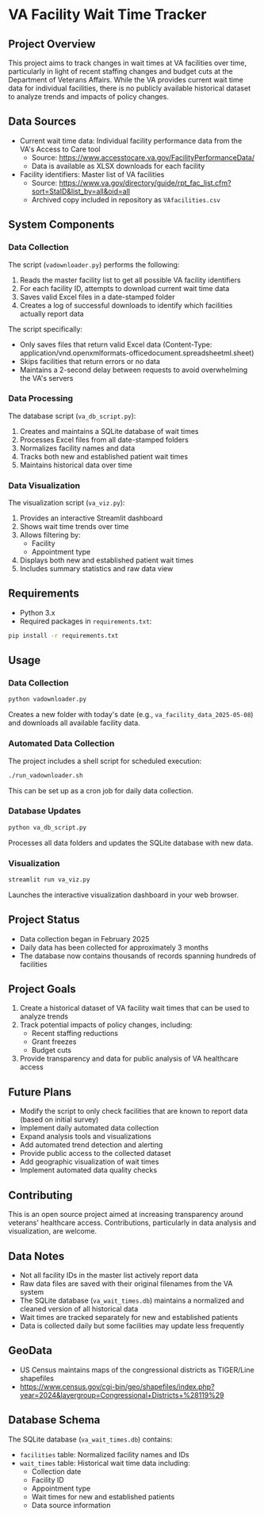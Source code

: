 # VA Facility Wait Time Tracker

## Project Overview
This project aims to track changes in wait times at VA facilities over time, particularly in light of recent staffing changes and budget cuts at the Department of Veterans Affairs. While the VA provides current wait time data for individual facilities, there is no publicly available historical dataset to analyze trends and impacts of policy changes.

## Data Sources
- Current wait time data: Individual facility performance data from the VA's Access to Care tool
  - Source: https://www.accesstocare.va.gov/FacilityPerformanceData/
  - Data is available as XLSX downloads for each facility
- Facility identifiers: Master list of VA facilities 
  - Source: https://www.va.gov/directory/guide/rpt_fac_list.cfm?sort=StaID&list_by=all&oid=all
  - Archived copy included in repository as `VAfacilities.csv`

## System Components

### Data Collection
The script (`vadownloader.py`) performs the following:
1. Reads the master facility list to get all possible VA facility identifiers
2. For each facility ID, attempts to download current wait time data
3. Saves valid Excel files in a date-stamped folder
4. Creates a log of successful downloads to identify which facilities actually report data

The script specifically:
- Only saves files that return valid Excel data (Content-Type: application/vnd.openxmlformats-officedocument.spreadsheetml.sheet)
- Skips facilities that return errors or no data
- Maintains a 2-second delay between requests to avoid overwhelming the VA's servers

### Data Processing
The database script (`va_db_script.py`):
1. Creates and maintains a SQLite database of wait times
2. Processes Excel files from all date-stamped folders
3. Normalizes facility names and data
4. Tracks both new and established patient wait times
5. Maintains historical data over time

### Data Visualization
The visualization script (`va_viz.py`):
1. Provides an interactive Streamlit dashboard
2. Shows wait time trends over time
3. Allows filtering by:
   - Facility
   - Appointment type
4. Displays both new and established patient wait times
5. Includes summary statistics and raw data view

## Requirements
- Python 3.x
- Required packages in `requirements.txt`:
```bash
pip install -r requirements.txt
```

## Usage

### Data Collection
```bash
python vadownloader.py
```
Creates a new folder with today's date (e.g., `va_facility_data_2025-05-08`) and downloads all available facility data.

### Automated Data Collection
The project includes a shell script for scheduled execution:
```bash
./run_vadownloader.sh
```
This can be set up as a cron job for daily data collection.

### Database Updates
```bash
python va_db_script.py
```
Processes all data folders and updates the SQLite database with new data.

### Visualization
```bash
streamlit run va_viz.py
```
Launches the interactive visualization dashboard in your web browser.

## Project Status
- Data collection began in February 2025
- Daily data has been collected for approximately 3 months
- The database now contains thousands of records spanning hundreds of facilities

## Project Goals
1. Create a historical dataset of VA facility wait times that can be used to analyze trends
2. Track potential impacts of policy changes, including:
   - Recent staffing reductions
   - Grant freezes
   - Budget cuts
3. Provide transparency and data for public analysis of VA healthcare access

## Future Plans
- Modify the script to only check facilities that are known to report data (based on initial survey)
- Implement daily automated data collection
- Expand analysis tools and visualizations
- Add automated trend detection and alerting
- Provide public access to the collected dataset
- Add geographic visualization of wait times
- Implement automated data quality checks

## Contributing
This is an open source project aimed at increasing transparency around veterans' healthcare access. Contributions, particularly in data analysis and visualization, are welcome.

## Data Notes
- Not all facility IDs in the master list actively report data
- Raw data files are saved with their original filenames from the VA system
- The SQLite database (`va_wait_times.db`) maintains a normalized and cleaned version of all historical data
- Wait times are tracked separately for new and established patients
- Data is collected daily but some facilities may update less frequently

## GeoData
- US Census maintains maps of the congressional districts as TIGER/Line shapefiles
- https://www.census.gov/cgi-bin/geo/shapefiles/index.php?year=2024&layergroup=Congressional+Districts+%28119%29

## Database Schema
The SQLite database (`va_wait_times.db`) contains:
- `facilities` table: Normalized facility names and IDs
- `wait_times` table: Historical wait time data including:
  - Collection date
  - Facility ID
  - Appointment type
  - Wait times for new and established patients
  - Data source information